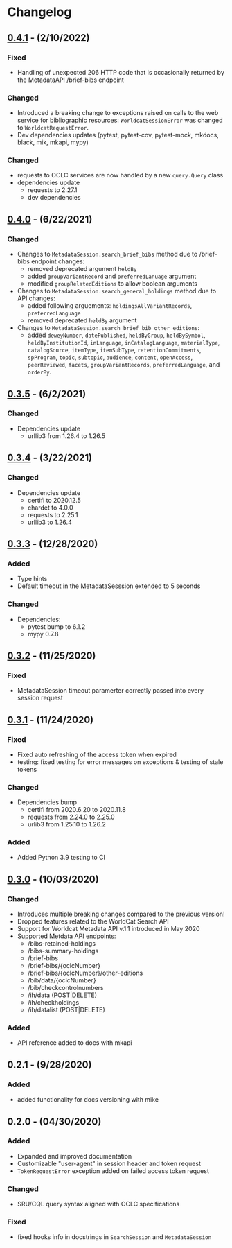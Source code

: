 # Changelog

## [0.4.1] - (2/10/2022) 
### Fixed
+ Handling of unexpected 206 HTTP code that is occasionally returned by the MetadataAPI /brief-bibs endpoint

### Changed
+ Introduced a breaking change to exceptions raised on calls to the web service for bibliographic resources: `WorldcatSessionError` was changed to `WorldcatRequestError`. 
+ Dev dependencies updates (pytest, pytest-cov, pytest-mock, mkdocs, black, mik, mkapi, mypy)

### Changed
+ requests to OCLC services are now handled by a new `query.Query` class
+ dependencies update
    + requests to 2.27.1
    + dev dependencies

## [0.4.0] - (6/22/2021)
### Changed
+ Changes to `MetadataSession.search_brief_bibs` method due to /brief-bibs endpoint changes:
    + removed deprecated argument `heldBy`
    + added `groupVariantRecord` and `preferredLanuage` argument
    + modified `groupRelatedEditions` to allow boolean arguments
+ Changes to `MetadataSession.search_general_holdings` method due to API changes:
    + added following arguements: `holdingsAllVariantRecords`, `preferredLanguage`
    + removed deprecated `heldBy` argument
+ Changes to `MetadataSession.search_brief_bib_other_editions`:
    + added `deweyNumber`, `datePublished`, `heldByGroup`, `heldBySymbol`, 
    `heldByInstitutionId`, `inLanguage`, `inCatalogLanguage`, `materialType`, 
    `catalogSource`, `itemType`, `itemSubType`, `retentionCommitments`, 
    `spProgram`, `topic`, `subtopic`, `audience`, `content`, `openAccess`, 
    `peerReviewed`, `facets`, `groupVariantRecords`, `preferredLanguage`, 
    and `orderBy`. 

## [0.3.5] - (6/2/2021)
### Changed
+ Dependencies update
    + urllib3 from 1.26.4 to 1.26.5

## [0.3.4] - (3/22/2021)
### Changed
+ Dependencies update
    + certifi to 2020.12.5
    + chardet to 4.0.0
    + requests to 2.25.1
    + urllib3 to 1.26.4

## [0.3.3] - (12/28/2020)
### Added
+ Type hints
+ Default timeout in the MetadataSesssion extended to 5 seconds

### Changed
+ Dependencies:
    + pytest bump to 6.1.2
    + mypy 0.7.8

## [0.3.2] - (11/25/2020)
### Fixed
+ MetadataSession timeout paramerter correctly passed into every session request


## [0.3.1] - (11/24/2020)
### Fixed
+ Fixed auto refreshing of the access token when expired
+ testing: fixed testing for error messages on exceptions & testing of stale tokens

### Changed
+ Dependencies bump
    + certifi from 2020.6.20 to 2020.11.8
    + requests from 2.24.0 to 2.25.0
    + urlib3 from 1.25.10 to 1.26.2

### Added
+ Added Python 3.9 testing to CI


## [0.3.0] - (10/03/2020)
### Changed
+ Introduces multiple breaking changes compared to the previous version!
+ Dropped features related to the WorldCat Search API
+ Support for Worldcat Metadata API v.1.1 introduced in May 2020
+ Supported Metdata API endpoints:
    + /bibs-retained-holdings
    + /bibs-summary-holdings
    + /brief-bibs
    + /brief-bibs/{oclcNumber}
    + /brief-bibs/{oclcNumber}/other-editions
    + /bib/data/{oclcNumber}
    + /bib/checkcontrolnumbers
    + /ih/data (POST|DELETE)
    + /ih/checkholdings
    + /ih/datalist (POST|DELETE)

### Added
+ API reference added to docs with mkapi

## 0.2.1 - (9/28/2020)
### Added
+ added functionality for docs versioning with mike

## 0.2.0 - (04/30/2020)
### Added
+ Expanded and improved documentation
+ Customizable "user-agent" in session header and token request
+ `TokenRequestError` exception added on failed access token request

### Changed
+ SRU/CQL query syntax aligned with OCLC specifications

### Fixed
+ fixed hooks info in docstrings in `SearchSession` and `MetadataSession`


[0.4.1]: https://github.com/BookOps-CAT/bookops-worldcat/compare/v0.4.0...v0.4.1
[0.4.0]: https://github.com/BookOps-CAT/bookops-worldcat/compare/v0.3.5...v0.4.0
[0.3.5]: https://github.com/BookOps-CAT/bookops-worldcat/compare/v0.3.4...v0.3.5
[0.3.4]: https://github.com/BookOps-CAT/bookops-worldcat/compare/v0.3.3...v0.3.4
[0.3.3]: https://github.com/BookOps-CAT/bookops-worldcat/compare/v0.3.2...v0.3.3
[0.3.2]: https://github.com/BookOps-CAT/bookops-worldcat/compare/v0.3.1...v0.3.2
[0.3.1]: https://github.com/BookOps-CAT/bookops-worldcat/compare/v0.3.0...v0.3.1
[0.3.0]: https://github.com/BookOps-CAT/bookops-worldcat/compare/v0.2.0...v0.3.0